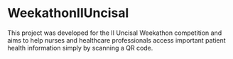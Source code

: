# WeekathonIIUncisal
This project was developed for the II Uncisal Weekathon competition and aims to help nurses and healthcare professionals access important patient health information simply by scanning a QR code.
